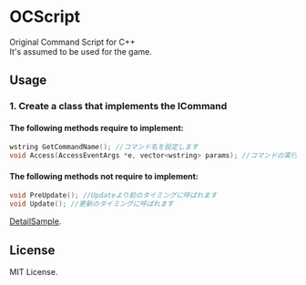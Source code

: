 # OCScript
Original Command Script for C++  
It's assumed to be used for the game.

## Usage
### 1. Create a class that implements the ICommand
#### The following methods require to implement:
```C++
wstring GetCommandName(); //コマンド名を設定します
void Access(AccessEventArgs *e, vector<wstring> params); //コマンドの実行タイミングに呼ばれます
```
#### The following methods not require to implement:
```C++
void PreUpdate(); //Updateより前のタイミングに呼ばれます
void Update(); //更新のタイミングに呼ばれます
```
[DetailSample](https://github.com/marihachi/OCScript/blob/master/src/OCScriptSample/src/Start.cpp#L6-L34).
## License
MIT License.